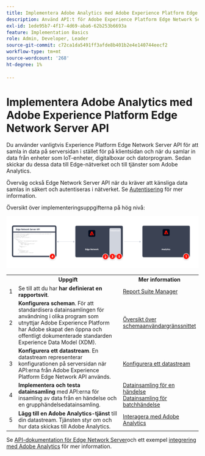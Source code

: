 ```yaml
---
title: Implementera Adobe Analytics med Adobe Experience Platform Edge Network Server API
description: Använd API:t för Adobe Experience Platform Edge Network Server för att skicka data till Adobe Analytics.
exl-id: 1ede95b7-4f17-4d69-aba6-62b253b6693a
feature: Implementation Basics
role: Admin, Developer, Leader
source-git-commit: c72ca1da5491ff3afde8b401b2e4e140744eecf2
workflow-type: tm+mt
source-wordcount: '268'
ht-degree: 1%

---
```


# Implementera Adobe Analytics med Adobe Experience Platform Edge Network Server API

Du använder vanligtvis Experience Platform Edge Network Server API för att samla in data på serversidan i stället för på klientsidan och när du samlar in data från enheter som IoT-enheter, digitalboxar och datorprogram. Sedan skickar du dessa data till Edge-nätverket och till tjänster som Adobe Analytics.

Överväg också Edge Network Server API när du kräver att känsliga data samlas in säkert och autentiseras i nätverket. Se [Autentisering](https://experienceleague.adobe.com/docs/experience-platform/edge-network-server-api/authentication.html?lang=en) för mer information.

Översikt över implementeringsuppgifterna på hög nivå:

![Adobe Analytics med hjälp av arbetsflödet för Analytics-tillägget](../../assets/edge-network-server-api-annotated.png)

<table style="width:100%">

<tr>
<th style="width:5%"></th><th style="width:60%"><b>Uppgift</b></th><th style="width:35%"><b>Mer information</b></th>
</tr>

<tr>
<td>1</td>
<td>Se till att du har <b>har definierat en rapportsvit</b>.</td>
<td><a href="../../../admin/admin/c-manage-report-suites/report-suites-admin.md">Report Suite Manager</a></td>
</tr>

<tr>
<td>2</td>
<td><b>Konfigurera scheman</b>. För att standardisera datainsamlingen för användning i olika program som utnyttjar Adobe Experience Platform har Adobe skapat den öppna och offentligt dokumenterade standarden Experience Data Model (XDM).</td>
<td><a href="https://experienceleague.adobe.com/docs/experience-platform/xdm/ui/overview.html?lang=en">Översikt över schemaanvändargränssnittet</a></td>
</tr>

<tr>
<td>3</td>
<td><b>Konfigurera ett datastream</b>. En datastream representerar konfigurationen på serversidan när API:erna från Adobe Experience Platform Edge Network API används.</td>
<td><a href="https://experienceleague.adobe.com/docs/experience-platform/datastreams/configure.html?lang=en">Konfigurera ett datastream<a></td> 
</tr>

<tr>
<td>4</td>
<td><b>Implementera och testa datainsamling</b> med API:erna för insamling av data från en händelse och en grupphändelsedatainsamling.</td>
<td><a href="https://experienceleague.adobe.com/docs/experience-platform/edge-network-server-api/data-collection/interactive-data-collection.html?lang=en">Datainsamling för en händelse</a><br/><a href="https://experienceleague.adobe.com/docs/experience-platform/edge-network-server-api/data-collection/non-interactive-data-collection.html?lang=en">Datainsamling för batchhändelse</a>
</tr>

<td>5</td>
<td><b>Lägg till en Adobe Analytics-tjänst</b> till din datastream. Tjänsten styr om och hur data skickas till Adobe Analytics.</td>
<td><a href="https://experienceleague.adobe.com/docs/experience-platform/edge-network-server-api/interacting-other-adobe-solutions/interacting-adobe-analytics.html?lang=ens">Interagera med Adobe Analytics</a></td>
</tr>


</table>

Se [API-dokumentation för Edge Network Server](https://experienceleague.adobe.com/docs/experience-platform/edge-network-server-api/overview.html)och ett exempel [integrering med Adobe Analytics](https://experienceleague.adobe.com/docs/experience-platform/edge-network-server-api/interacting-other-adobe-solutions/interacting-adobe-analytics.html) för mer information.

